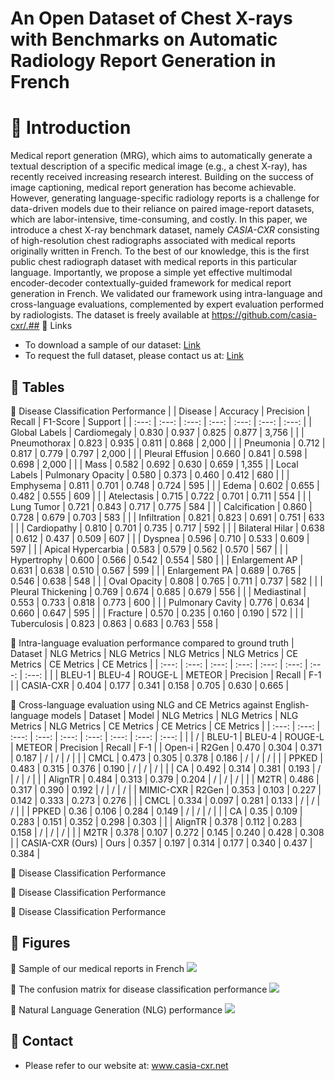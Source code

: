 # An Open Dataset of Chest X-rays with Benchmarks on Automatic Radiology Report Generation in French

# 📔 Introduction
Medical report generation (MRG), which aims to automatically generate a textual description of a specific medical image (e.g., a chest X-ray), has recently received increasing research interest. Building on the success of image captioning, medical report generation has become achievable. However, generating language-specific radiology reports is a challenge for data-driven models due to their reliance on paired image-report datasets, which are labor-intensive, time-consuming, and costly. In this paper, we introduce a chest X-ray benchmark dataset, namely *CASIA-CXR* consisting of high-resolution chest radiographs associated with medical reports originally written in French. To the best of our knowledge, this is the first public chest radiograph dataset with medical reports in this particular language. Importantly, we propose a simple yet effective multimodal encoder-decoder contextually-guided framework for medical report generation in French. We validated our framework using intra-language and cross-language evaluations, complemented by expert evaluation performed by radiologists. The dataset is freely available at https://github.com/casia-cxr/.## 📔 Links
* To download a sample of our dataset: [Link](https://metmer.net/CASIA-CXR/Download/Download.php)
* To request the full dataset, please contact us at: [Link](https://www.casia-cxr.net/Downloads.html#RequestCompleteDataset)


## 📔 Tables
📑 Disease Classification Performance
|  | Disease | Accuracy | Precision | Recall | F1-Score | Support |
| :---: | :---: | :---: | :---: | :---: | :---: | :---: |
| Global Labels | Cardiomegaly | 0.830 | 0.937 | 0.825 | 0.877 | 3,756 |
|  | Pneumothorax | 0.823 | 0.935 | 0.811 | 0.868 | 2,000 |
|  | Pneumonia | 0.712 | 0.817 | 0.779 | 0.797 | 2,000 |
|  | Pleural Effusion | 0.660 | 0.841 | 0.598 | 0.698 | 2,000 |
|  | Mass | 0.582 | 0.692 | 0.630 | 0.659 | 1,355 |
| Local  Labels | Pulmonary Opacity | 0.580 | 0.373 | 0.460 | 0.412 | 680 |
|  | Emphysema | 0.811 | 0.701 | 0.748 | 0.724 | 595 |
|  | Edema | 0.602 | 0.655 | 0.482 | 0.555 | 609 |
|  | Atelectasis | 0.715 | 0.722 | 0.701 | 0.711 | 554 |
|  | Lung Tumor | 0.721 | 0.843 | 0.717 | 0.775 | 584 |
|  | Calcification | 0.860 | 0.728 | 0.679 | 0.703 | 583 |
|  | Infiltration | 0.821 | 0.823 | 0.691 | 0.751 | 633 |
|  | Cardiopathy | 0.810 | 0.701 | 0.735 | 0.717 | 592 |
|  | Bilateral Hilar | 0.638 | 0.612 | 0.437 | 0.509 | 607 |
|  | Dyspnea | 0.596 | 0.710 | 0.533 | 0.609 | 597 |
|  | Apical Hypercarbia | 0.583 | 0.579 | 0.562 | 0.570 | 567 |
|  | Hypertrophy | 0.600 | 0.566 | 0.542 | 0.554 | 580 |
|  | Enlargement AP | 0.631 | 0.638 | 0.510 | 0.567 | 599 |
|  | Enlargement PA | 0.689 | 0.765 | 0.546 | 0.638 | 548 |
|  | Oval Opacity | 0.808 | 0.765 | 0.711 | 0.737 | 582 |
|  | Pleural Thickening | 0.769 | 0.674 | 0.685 | 0.679 | 556 |
|  | Mediastinal | 0.553 | 0.733 | 0.818 | 0.773 | 600 |
|  | Pulmonary Cavity | 0.776 | 0.634 | 0.660 | 0.647 | 595 |
|  | Fracture | 0.570 | 0.235 | 0.160 | 0.190 | 572 |
|  | Tuberculosis | 0.823 | 0.863 | 0.683 | 0.763 | 558 |

📑 Intra-language evaluation performance compared to ground truth
| Dataset | NLG Metrics |  NLG Metrics |  NLG Metrics |  NLG Metrics | CE Metrics | CE Metrics | CE Metrics |
| :---: | :---: | :---: | :---: | :---: | :---: | :---: | :---: |
|  | BLEU-1 | BLEU-4 | ROUGE-L | METEOR | Precision | Recall | F-1 |
| CASIA-CXR | 0.404 | 0.177 | 0.341 | 0.158 | 0.705 | 0.630 | 0.665 |

📑 Cross-language evaluation using NLG and CE Metrics against English-language
models
| Dataset | Model | NLG Metrics | NLG Metrics | NLG Metrics | NLG Metrics  | CE Metrics | CE Metrics | CE Metrics |
| :---: | :---: | :---: | :---: | :---: | :---: | :---: | :---: | :---: |
|  | / | BLEU-1 | BLEU-4 | ROUGE-L | METEOR | Precision | Recall | F-1 |
| Open-i  | R2Gen  | 0.470 | 0.304 | 0.371 | 0.187 | / | / | / |
|  | CMCL  | 0.473 | 0.305 | 0.378 | 0.186 | / | / | / |
|  | PPKED  | 0.483 | 0.315 | 0.376 | 0.190 | / | / | / |
|  | CA  | 0.492 | 0.314 | 0.381 | 0.193 | / | / | / |
|  | AlignTR  | 0.484 | 0.313 | 0.379 | 0.204 | / | / | / |
|  | M2TR | 0.486 | 0.317 | 0.390 | 0.192 | / | / | / |
|  MIMIC-CXR | R2Gen  | 0.353 | 0.103 | 0.227 | 0.142 | 0.333 | 0.273 | 0.276 |
|  | CMCL | 0.334 | 0.097 | 0.281 | 0.133 | / | / | / |
| | PPKED | 0.36 | 0.106 | 0.284 | 0.149 | / | / | / |
|  | CA  | 0.35 | 0.109 | 0.283 | 0.151 | 0.352 | 0.298 | 0.303 |
|  | AlignTR | 0.378 | 0.112 | 0.283 | 0.158 | / | / | / |
|  | M2TR  | 0.378 | 0.107 | 0.272 | 0.145 | 0.240 | 0.428 | 0.308 |
| CASIA-CXR (Ours) | Ours | 0.357 | 0.197 | 0.314 | 0.177 | 0.340 | 0.437 | 0.384 |

📑 Disease Classification Performance

📑 Disease Classification Performance


📑 Disease Classification Performance



## 📔 Figures
📑  Sample of our medical reports in French
![](https://metmer.net/CASIA-CXR/Img/SampleReports.png)

📑 The confusion matrix for disease classification performance
![](https://metmer.net/CASIA-CXR/Img/Matrix.jpg)

📑 Natural Language Generation (NLG) performance
![](https://metmer.net/CASIA-CXR/Img/imgp.jpng)

## 📔 Contact
* Please refer to our website at: www.casia-cxr.net

